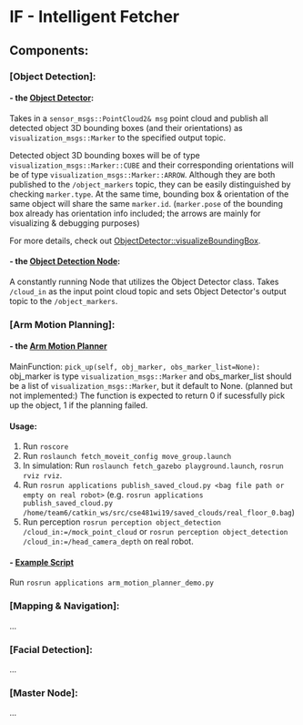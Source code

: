 # IF - Intelligent Fetcher

## Components:

### [Object Detection]:

#### - the [Object Detector](perception/src/object_detector.cpp):
Takes in a `sensor_msgs::PointCloud2& msg` point cloud and publish all detected object 3D bounding boxes (and their orientations) as `visualization_msgs::Marker` to the specified output topic.

Detected object 3D bounding boxes will be of type `visualization_msgs::Marker::CUBE` and their corresponding orientations will be of type `visualization_msgs::Marker::ARROW`. Although they are both published to the `/object_markers` topic, they can be easily distinguished by checking `marker.type`. At the same time, bounding box & orientation of the same object will share the same `marker.id`. (`marker.pose` of the bounding box already has orientation info included; the arrows are mainly for visualizing & debugging purposes)

For more details, check out [ObjectDetector::visualizeBoundingBox](perception/src/object_detector.cpp#L159).

#### - the [Object Detection Node](perception/src/object_detection.cpp):
A constantly running Node that utilizes the Object Detector class.
Takes `/cloud_in` as the input point cloud topic and sets Object Detector's output topic to the `/object_markers`.

### [Arm Motion Planning]:
#### - the [Arm Motion Planner](robot_api/src/robot_api/arm_motion_planner.py)
MainFunction: `pick_up(self, obj_marker, obs_marker_list=None):` 
obj_marker is type `visualization_msgs::Marker` and obs_marker_list should be a list of `visualization_msgs::Marker`, but it default to None. (planned but not implemented:) The function is expected to return 0 if sucessfully pick up the object, 1 if the planning failed.

#### Usage:
1. Run `roscore`
2. Run `roslaunch fetch_moveit_config move_group.launch`
3. In simulation: Run `roslaunch fetch_gazebo playground.launch`, `rosrun rviz rviz`.
4. Run `rosrun applications publish_saved_cloud.py <bag file path or empty on real robot>` (e.g. `rosrun applications publish_saved_cloud.py /home/team6/catkin_ws/src/cse481wi19/saved_clouds/real_floor_0.bag`)
5. Run perception `rosrun perception object_detection /cloud_in:=/mock_point_cloud` or `rosrun perception object_detection /cloud_in:=/head_camera_depth` on real robot.

#### - [Example Script](applications/scripts/arm_motion_planner_demo.py)
Run `rosrun applications arm_motion_planner_demo.py`

### [Mapping & Navigation]:
...

### [Facial Detection]:
...

### [Master Node]:
...
